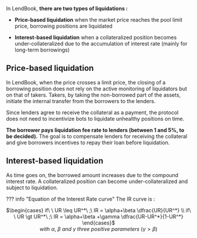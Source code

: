 In LendBook, **there are two types of liquidations :**

* **Price-based liquidation** when the market price reaches the pool limit price, borrowing positions are liquidated

* **Interest-based liquidation** when a collateralized position becomes under-collateralized due to the accumulation of interest rate (mainly for long-term borrowings)



<h2 style="font-weight: bold;">Price-based liquidation</h2>

In LendBook, when the price crosses a limit price, the closing of a borrowing position does not rely on the active monitoring of liquidators but on that of takers. Takers, by taking the non-borrowed part of the assets, initiate the internal transfer from the borrowers to the lenders.

Since lenders agree to receive the collateral as a payment, the protocol does not need to incentivize bots to liquidate unhealthy positions on time. 

**The borrower pays liquidation fee rate to lenders (between 1 and 5%, to be decided).** The goal is to compensate lenders for receiving the collateral and give borrowers incentives to repay their loan before liquidation. 

<h2 style="font-weight: bold;">Interest-based liquidation</h2>

As time goes on, the borrowed amount increases due to the compound interest rate. A collateralized position can become under-collateralized and subject to liquidation.


??? info "Equation of the Interest Rate curve"
    The IR curve is :
    <center>
    $\begin{cases}
        if\ \ UR \leq UR^*\ ;\ IR = \alpha+\beta \dfrac{UR}{UR^*} \\ 
        if\ \ UR \gt UR^*\ ;\ IR = \alpha+\beta +\gamma \dfrac{UR-UR^*}{1-UR^*}
        \end{cases}$
    </center>
    <center>
    $with\ α,\ β\ and\ γ\ three\ positive\ parameters\ (γ>β)$
    </center>

